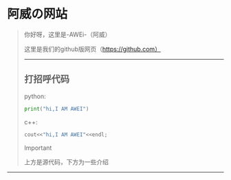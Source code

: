 # 阿威の网站

> 你好呀，这里是-AWEi-（阿威）
>
> 这里是我们的github版网页（https://github.com）
>
> ________________________________________________________________________________________________________________________________________________________________________________________________________________________________________________________________
>
> ## 打招呼代码
>
> python:
>
> ```python
> print("hi,I AM AWEI")
> ```
>
> c++:
>
> ```c++
> cout<<"hi,I AM AWEI"<<endl;
> ```
>
> > [!IMPORTANT]
> >
> > 上方是源代码，下方为一些介绍

____________________________________________________________________________________________________________________________________________________________________________
